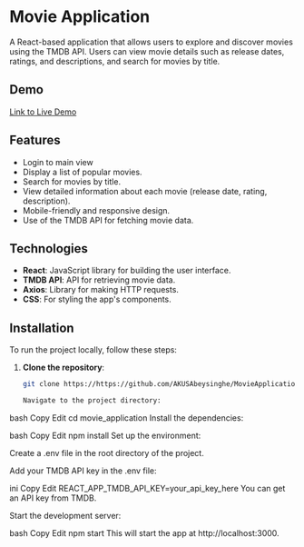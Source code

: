 # Movie Application

A React-based application that allows users to explore and discover movies using the TMDB API. Users can view movie details such as release dates, ratings, and descriptions, and search for movies by title.

## Demo

[Link to Live Demo ](https://)

## Features

- Login to main view
- Display a list of popular movies.
- Search for movies by title.
- View detailed information about each movie (release date, rating, description).
- Mobile-friendly and responsive design.
- Use of the TMDB API for fetching movie data.

## Technologies

- **React**: JavaScript library for building the user interface.
- **TMDB API**: API for retrieving movie data.
- **Axios**: Library for making HTTP requests.
- **CSS**: For styling the app's components.

## Installation

To run the project locally, follow these steps:

1. **Clone the repository**:
   
   ```bash
   git clone https://https://github.com/AKUSAbeysinghe/MovieApplication.git

   Navigate to the project directory:

bash
Copy
Edit
cd movie_application
Install the dependencies:

bash
Copy
Edit
npm install
Set up the environment:

Create a .env file in the root directory of the project.

Add your TMDB API key in the .env file:

ini
Copy
Edit
REACT_APP_TMDB_API_KEY=your_api_key_here
You can get an API key from TMDB.

Start the development server:

bash
Copy
Edit
npm start
This will start the app at http://localhost:3000.




